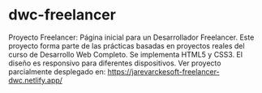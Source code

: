 # dwc-freelancer
Proyecto Freelancer: Página inicial para un Desarrollador Freelancer. Este proyecto forma parte de las prácticas basadas en proyectos reales del curso de Desarrollo Web Completo.
Se implementa HTML5 y CSS3. El diseño es responsivo para diferentes dispositivos.
Ver proyecto parcialmente desplegado en: https://jarevarckesoft-freelancer-dwc.netlify.app/
